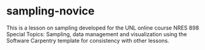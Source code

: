 # sampling-novice

This is a lesson on sampling developed for the UNL online course NRES 898 Special Topics: Sampling, data management and visualization 
using the Software Carpentry template for consistency with other lessons. 

